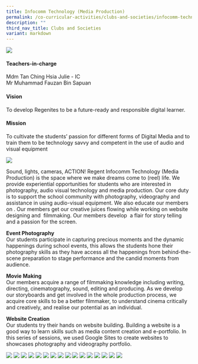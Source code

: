 ```yaml
---
title: Infocomm Technology (Media Production)
permalink: /co-curricular-activities/clubs-and-societies/infocomm-technology/
description: ""
third_nav_title: Clubs and Societies
variant: markdown
---
```

![](/images/CCA/Infocomm%20Technology/INFOCOMBanner%20-%202023.jpg)

#### Teachers-in-charge  
Mdm Tan Ching Hsia Julie - IC  
Mr Muhammad Fauzan Bin Sapuan  

#### Vision                              
To develop Regenites to be a future-ready and responsible digital learner.

#### Mission  
To cultivate the students’ passion for different forms of Digital Media and to train them to be technology savvy and competent in the use of audio and visual equipment

![](/images/CCA/2022%20Infocomm%20Formal.jpg)

Sound, lights, cameras, ACTION! Regent Infocomm Technology (Media Production) is the space where we make dreams come to (reel) life. We provide experiential opportunities for students who are interested in photography, audio visual technology and media production. Our core duty is to support the school community with photography, videography and assistance in using audio-visual equipment. We also educate our members on . Our members get our creative juices flowing while working on website designing and  filmmaking. Our members develop  a flair for story telling and a passion for the screen.

**Event Photography**  
Our students participate in capturing precious moments and the dynamic happenings during school events, this allows the students hone their photography skills as they have access all the happenings from behind-the-scene preparation to stage performance and the candid moments from audience.

**Movie Making**              
Our members acquire a range of filmmaking knowledge including writing, directing, cinematography, sound, editing and producing. As we develop our storyboards and get involved in the whole production process, we acquire core skills to be a better filmmaker, to understand cinema critically and creatively, and realise our potential as an individual.

**Website Creation**   
Our students try their hands on website building. Building a website is a good way to learn skills such as media content creation and e-portfolio. In this series of sessions, we used Google Sites to create websites to showcases photography and videography portfolio.



![](/images/CCA/2022%20Infocomm%20Fun.jpg)
![](/images/CCA/Infocomm%20Technology/INFOCOM2023-1.png)
![](/images/CCA/Infocomm%20Technology/INFOCOM2023-2.png)
![](/images/CCA/Infocomm%20Technology/INFOCOM2023-3.png)
![](/images/CCA/Infocomm%20Technology/INFOCOM2023-4.png)
![](/images/CCA/Infocomm%20Technology/INFOCOM2023-5.png)
![](/images/CCA/Infocomm%20Technology/INFOCOM2023-6.png)
![](/images/CCA/Infocomm%20Technology/INFOCOM2023-7.png)
![](/images/CCA/Infocomm%20Technology/INFOCOM2023-8.png)
![](/images/CCA/Infocomm%20Technology/INFOCOM2023-9.png)
![](/images/CCA/Infocomm%20Technology/INFOCOM2023-10.png)
![](/images/CCA/Infocomm%20Technology/INFOCOM2023-11.png)
![](/images/CCA/Infocomm%20Technology/INFOCOM2023-12.png)
![](/images/CCA/Infocomm%20Technology/INFOCOM2023-13.png)
![](/images/CCA/Infocomm%20Technology/INFOCOM2023-14.png)
![](/images/CCA/Infocomm%20Technology/INFOCOM2023-15.png)